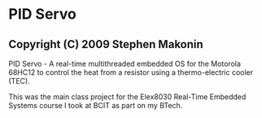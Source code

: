 # PID Servo
## Copyright (C) 2009 Stephen Makonin

PID Servo - A real-time multithreaded embedded OS for the Motorola 68HC12 to control the heat from a resistor using a thermo-electric cooler (TEC).

This was the main class project for the Elex8030 Real-Time Embedded Systems course I took at BCIT as part on my BTech.
